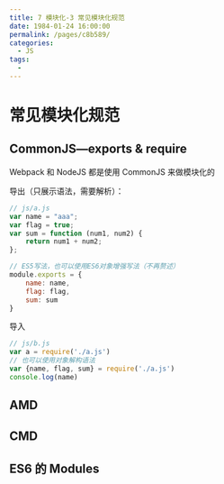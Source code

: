 ```yaml
---
title: 7 模块化-3 常见模块化规范
date: 1984-01-24 16:00:00
permalink: /pages/c8b589/
categories:
  - JS
tags:
  - 
---
```

# 常见模块化规范

## CommonJS—exports & require

Webpack 和 NodeJS 都是使用 CommonJS 来做模块化的

导出（只展示语法，需要解析）：

```js
// js/a.js
var name = "aaa";
var flag = true;
var sum = function (num1, num2) {
    return num1 + num2;
};

// ES5写法，也可以使用ES6对象增强写法（不再赘述）
module.exports = {
    name: name,
    flag: flag,
    sum: sum
}
```

导入

```js
// js/b.js
var a = require('./a.js')
// 也可以使用对象解构语法
var {name, flag, sum} = require('./a.js')
console.log(name)
```





## AMD



## CMD



## ES6 的 Modules